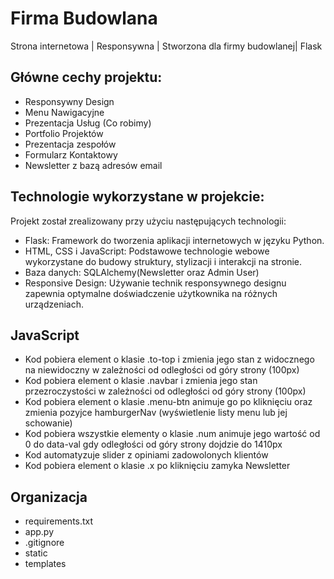 # Firma Budowlana
Strona internetowa | Responsywna | Stworzona dla firmy budowlanej| Flask

## Główne cechy projektu:
- Responsywny Design
- Menu Nawigacyjne
- Prezentacja Usług (Co robimy)
- Portfolio Projektów
- Prezentacja zespołów
- Formularz Kontaktowy
- Newsletter z bazą adresów email

## Technologie wykorzystane w projekcie:
Projekt został zrealizowany przy użyciu następujących technologii:
- Flask: Framework do tworzenia aplikacji internetowych w języku Python.
- HTML, CSS i JavaScript: Podstawowe technologie webowe wykorzystane do budowy struktury, stylizacji i interakcji na stronie.
- Baza danych: SQLAlchemy(Newsletter oraz Admin User)
- Responsive Design: Używanie technik responsywnego designu zapewnia optymalne doświadczenie użytkownika na różnych urządzeniach.

## JavaScript
- Kod pobiera element o klasie .to-top i zmienia jego stan z widocznego na niewidoczny w zależności od odległości od góry strony (100px)
- Kod pobiera element o klasie .navbar i zmienia jego stan przezroczystości w zależności od odległości od góry strony (100px)
- Kod pobiera element o klasie .menu-btn animuje go po kliknięciu oraz zmienia pozyjce hamburgerNav (wyświetlenie listy menu lub jej schowanie)
- Kod pobiera wszystkie elementy o klasie .num animuje jego wartość od 0 do data-val gdy odległości od góry strony dojdzie do 1410px
- Kod automatyzuje slider z opiniami zadowolonych klientów
- Kod pobiera element o klasie .x po kliknięciu zamyka Newsletter

## Organizacja
- requirements.txt
- app.py
- .gitignore
- static
- templates
